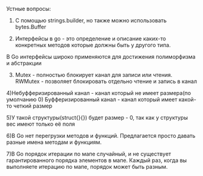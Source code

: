 Устные вопросы:


1) С помощью strings.builder, но также можно использовать bytes.Buffer


2) Интерфейсы в go - это определение и описание каких-то конкретных методов которые должны быть у другого типа. 

В Go интерфейсы широко применяются для достижения полиморфизма и абстракции

3) Mutex - полностью блокирует канал для записи или чтения. RWMutex - позволяет блокировать отдельно чтение и запись в канал

4)Небуфферизированный канал - канал который не имеет размера(по умолчанию 0)
Буфферизированный канал - канал который имеет какой-то четкий размер

5)У такой структуры(struct{}{}) будет размер - 0, так как у структуры вес имеют только её поля

6)В Go нет перегрузки методов и функций. Предлагается просто давать разные имена методам и функциям.

7)В Go порядок итерации по мапе случайный, и не существует гарантированного порядка элементов в мапе. Каждый раз, когда вы выполняете итерацию по мапе, порядок может быть разным.
